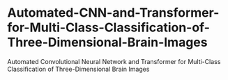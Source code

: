 # Automated-CNN-and-Transformer-for-Multi-Class-Classification-of-Three-Dimensional-Brain-Images
Automated Convolutional Neural Network and  Transformer for Multi-Class Classification of  Three-Dimensional Brain Images
